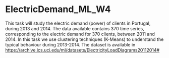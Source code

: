 # ElectricDemand_ML_W4
This task will study the electric demand (power) of clients in Portugal, during 2013 and 2014.
The data available contains 370 time series, corresponding to the electric demand for 370 clients, between 2011 and 2014.
In this task we use clustering techniques (K-Means) to understand the typical behaviour during 2013-2014.
The dataset is available in https://archive.ics.uci.edu/ml/datasets/ElectricityLoadDiagrams20112014#

